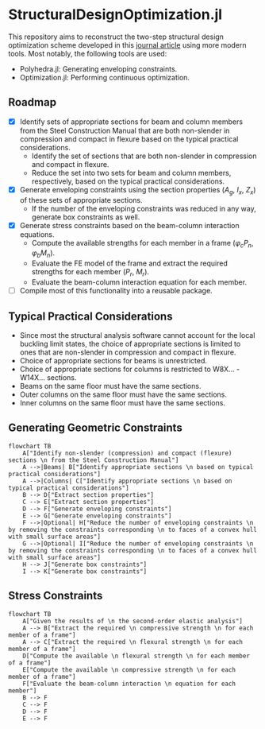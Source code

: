 # StructuralDesignOptimization.jl

This repository aims to reconstruct the two-step structural design optimization scheme developed in this [journal article](https://ascelibrary.org/doi/epdf/10.1061/%28ASCE%290733-9445%281988%29114%3A5%281120%29) using more modern tools. Most notably, the following tools are used:

- Polyhedra.jl: Generating enveloping constraints.
- Optimization.jl: Performing continuous optimization.

## Roadmap

- [x] Identify sets of appropriate sections for beam and column members from the Steel Construction Manual that are both non-slender in compression and compact in flexure based on the typical practical considerations.
  - Identify the set of sections that are both non-slender in compression and compact in flexure.
  - Reduce the set into two sets for beam and column members, respectively, based on the typical practical considerations.
- [x] Generate enveloping constraints using the section properties ($A_{g}$, $I_{x}$, $Z_{x}$) of these sets of appropriate sections.
  - If the number of the enveloping constraints was reduced in any way, generate box constraints as well.
- [x] Generate stress constraints based on the beam-column interaction equations.
  - Compute the available strengths for each member in a frame ($\varphi_{c} P_{n}$, $\varphi_{b} M_{n}$).
  - Evaluate the FE model of the frame and extract the required strengths for each member ($P_{r}$, $M_{r}$).
  - Evaluate the beam-column interaction equation for each member.
- [ ] Compile most of this functionality into a reusable package.

## Typical Practical Considerations

- Since most the structural analysis software cannot account for the local buckling limit states, the choice of appropriate sections is limited to ones that are non-slender in compression and compact in flexure.
- Choice of appropriate sections for beams is unrestricted.
- Choice of appropriate sections for columns is restricted to W8X... - W14X... sections.
- Beams on the same floor must have the same sections.
- Outer columns on the same floor must have the same sections.
- Inner columns on the same floor must have the same sections.

## Generating Geometric Constraints

```mermaid
flowchart TB
    A["Identify non-slender (compression) and compact (flexure) sections \n from the Steel Construction Manual"]
    A -->|Beams| B["Identify appropriate sections \n based on typical practical considerations"]
    A -->|Columns| C["Identify appropriate sections \n based on typical practical considerations"]
    B --> D["Extract section properties"]
    C --> E["Extract section properties"]
    D --> F["Generate enveloping constraints"]
    E --> G["Generate enveloping constraints"]
    F -->|Optional| H["Reduce the number of enveloping constraints \n by removing the constraints corresponding \n to faces of a convex hull with small surface areas"]
    G -->|Optional| I["Reduce the number of enveloping constraints \n by removing the constraints corresponding \n to faces of a convex hull with small surface areas"]
    H --> J["Generate box constraints"]
    I --> K["Generate box constraints"]
```

## Stress Constraints

```mermaid
flowchart TB
    A["Given the results of \n the second-order elastic analysis"]
    A --> B["Extract the required \n compressive strength \n for each member of a frame"]
    A --> C["Extract the required \n flexural strength \n for each member of a frame"]
    D["Compute the available \n flexural strength \n for each member of a frame"]
    E["Compute the available \n compressive strength \n for each member of a frame"]
    F["Evaluate the beam-column interaction \n equation for each member"]
    B --> F
    C --> F
    D --> F
    E --> F
```